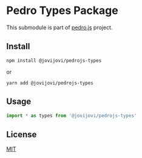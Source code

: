 # Pedro Types Package

This submodule is part of [pedro.js](https://github.com/jovijovi/pedro.js) project.

## Install

```shell
npm install @jovijovi/pedrojs-types
```

or

```shell
yarn add @jovijovi/pedrojs-types
```

## Usage

```typescript
import * as types from '@jovijovi/pedrojs-types'
```

## License

[MIT](LICENSE)
